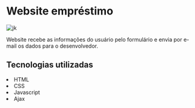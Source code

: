 # Website empréstimo
![jk](https://user-images.githubusercontent.com/69487022/123870570-dd422f00-d908-11eb-8c8b-59c9f49a8055.png)

Website recebe as informações do usuário pelo formulário
e envia por e-mail os dados para o desenvolvedor.

## Tecnologias utilizadas
<li>HTML</li>
<li>CSS</li>
<li>Javascript</li>
<li>Ajax</li>

